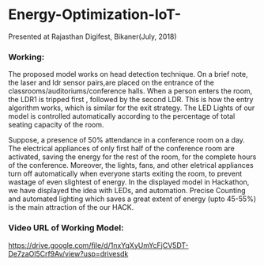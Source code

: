 # Energy-Optimization-IoT-
Presented at Rajasthan Digifest, Bikaner(July, 2018)

### Working: ###
The proposed model works on head detection technique. On a brief note, the laser and ldr sensor pairs,are placed on the entrance of the classrooms/auditoriums/conference halls. When a person enters the room, the LDR1 is tripped first , followed by the second LDR. This is how the entry algorithm works, which is similar for the exit strategy. The LED Lights of our model is controlled automatically according to the percentage of total seating capacity of the room. 

Suppose, a presence of 50% attendance in a conference room on a day. The electrical appliances of only first half of the conference room are activated, saving the energy for the rest of the room, for the complete hours of the conference.
Moreover, the lights, fans, and other eletrical appliances turn off automatically when everyone starts exiting the room, to prevent wastage of even slightest of energy. In the displayed model in Hackathon, we have displayed the idea with LEDs, and automation. Precise Counting and automated lighting which saves a great extent of energy (upto 45-55%) is the main attraction of the our HACK.

### Video URL of Working Model: ###
https://drive.google.com/file/d/1nxYqXyUmYcFjCV5DT-De7zaOl5Crf9Av/view?usp=drivesdk




